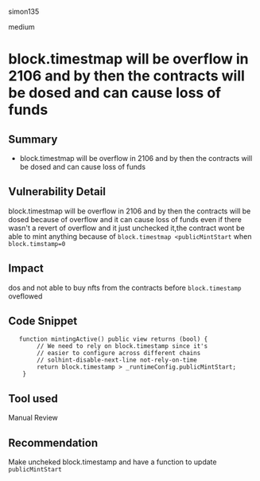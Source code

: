simon135

medium

# block.timestmap will be overflow  in 2106 and by then the contracts will be dosed and can cause loss of funds

## Summary
*  block.timestmap will be overflow  in 2106 and by then the contracts will be dosed  and can cause loss of funds
## Vulnerability Detail
 block.timestmap will be overflow  in 2106 and by then the contracts will be dosed because of overflow   and it  can cause loss of funds 
even if there wasn't a revert of overflow and it just unchecked it,the contract wont be able to mint anything because of `block.timestmap <publicMintStart` when `block.timstamp=0` 
## Impact
dos and not able to buy nfts  from the contracts before `block.timestamp` oveflowed
## Code Snippet
```
   function mintingActive() public view returns (bool) {
        // We need to rely on block.timestamp since it's
        // easier to configure across different chains
        // solhint-disable-next-line not-rely-on-time
        return block.timestamp > _runtimeConfig.publicMintStart;
    }

```
## Tool used

Manual Review

## Recommendation
Make uncheked block.timestamp and have a function to update `publicMintStart`